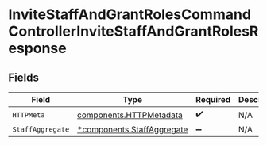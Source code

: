 # InviteStaffAndGrantRolesCommandControllerInviteStaffAndGrantRolesResponse


## Fields

| Field                                                                   | Type                                                                    | Required                                                                | Description                                                             |
| ----------------------------------------------------------------------- | ----------------------------------------------------------------------- | ----------------------------------------------------------------------- | ----------------------------------------------------------------------- |
| `HTTPMeta`                                                              | [components.HTTPMetadata](../../models/components/httpmetadata.md)      | :heavy_check_mark:                                                      | N/A                                                                     |
| `StaffAggregate`                                                        | [*components.StaffAggregate](../../models/components/staffaggregate.md) | :heavy_minus_sign:                                                      | N/A                                                                     |